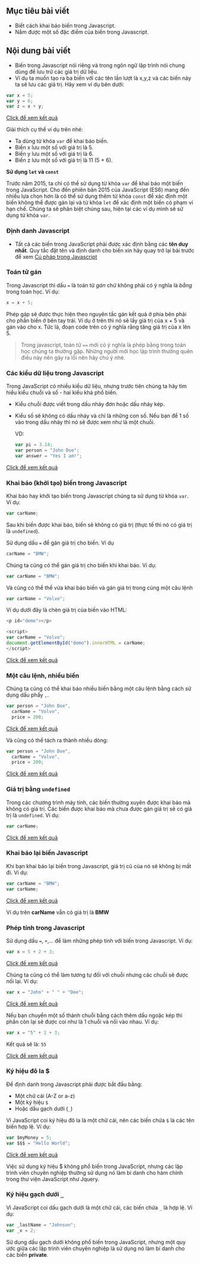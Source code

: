 ## Mục tiêu bài viết

- Biết cách khai báo biến trong Javascript.
- Nắm được một số đặc điểm của biến trong Javascript.

## Nội dung bài viết

- Biến trong Javascript nói riêng và trong ngôn ngữ lập trình nói chung dùng để lưu trữ các giá trị dữ liệu.
- Ví dụ ta muốn tạo ra ba biến với các tên lần lượt là x,y,z và các biến này ta sẽ lưu các giá trị. Hãy xem ví dụ bên dưới:

```js
var x = 5;
var y = 6;
var z = x + y;
```

<div class="result">
  <a href="https://www.w3schools.com/js/tryit.asp?filename=tryjs_variables" target="_blank">Click để xem kết quả</a>
</div>

Giải thích cụ thể ví dụ trên nhé:

- Ta dùng từ khóa `var` để khai báo biến.
- Biến x lưu một số với giá trị là 5.
- Biến y lưu một số với giá trị là 6.
- Biến z lưu một số với giá trị là 11 (5 + 6).

**Sử dụng `let` và `const`**

Trước năm 2015, ta chỉ có thể sử dụng từ khóa `var` để khai báo một biến trong JavaScript. Cho đến phiên bản 2015 của JavaScript (ES6) mang đến nhiều lựa chọn hơn là có thể sử dụng thêm từ khóa `const` để xác định một biến không thể được gán lại và từ khóa `let` để xác định một biến có phạm vi hạn chế. Chúng ta sẽ phân biệt chúng sau, hiện tại các ví dụ mình sẽ sử dụng từ khóa `var`.

### Định danh Javascript

- Tất cả các biến trong JavaScript phải được xác định bằng các **tên duy nhất**. Quy tắc đặt tên và định danh cho biến xin hãy quay trở lại bài trước để xem [Cú pháp trong Javascript](/learning/bai-viet/javascript/05-cu-phap-trong-javascript)

### Toán tử gán

Trong Javascript thì dấu `=` là toán tử _gán_ chứ không phải có ý nghĩa là _bằng_ trong toán học. Ví dụ:

```js
x = x + 5;
```

Phép gáp sẽ được thực hiện theo nguyên tắc gán kết quả ở phía bên phải cho phần biến ở bên tay trái. Ví dụ ở trên thì nó sẽ lấy giá trị của x + 5 và gán vào cho x. Tức là, đoạn code trên có ý nghĩa rằng tăng giá trị của x lên 5.

> Trong javascript, toán tử `==` mới có ý nghĩa là phép bằng trong toán học chúng ta thường gặp. Những người mới học lập trình thường quên điều này nên gây ra lỗi nên hãy chú ý nhé.

### Các kiểu dữ liệu trong Javascript

Trong JavaScript có nhiều kiểu dữ liệu, nhưng trước tiên chúng ta hãy tìm hiểu kiểu chuỗi và số - hai kiểu khá phổ biến.

- Kiểu chuỗi được viết trong dấu nháy đơn hoặc dấu nháy kép.
- Kiểu số sẽ không có dấu nháy và chỉ là những con số. Nếu bạn để 1 số vào trong dấu nháy thì nó sẽ được xem như là một chuỗi.

  VD:

  ```js
  var pi = 3.14;
  var person = "John Doe";
  var answer = "Yes I am!";
  ```

<div class="result">
  <a href="https://www.w3schools.com/js/tryit.asp?filename=tryjs_variables_types" target="_blank">Click để xem kết quả</a>
</div>

### Khai báo (khởi tạo) biến trong Javascript

Khai báo hay khởi tạo biến trong Javascript chúng ta sử dụng từ khóa `var`. Ví dụ:

```js
var carName;
```

Sau khi biến được khai báo, biến sẽ không có giá trị (thực tế thì nó có giá trị là `undefined`).

Sử dụng dấu `=` để gán giá trị cho biến. Ví dụ

```js
carName = "BMW";
```

Chúng ta cũng có thể gán giá trị cho biến khi khai báo. Ví dụ:

```js
var carName = "BMW";
```

Và cũng có thể thể vừa khai báo biến và gán giá trị trong cùng một câu lệnh

```js
var carName = "Volvo";
```

Ví dụ dưới đây là chèn giá trị của biến vào HTML:

```js
<p id="demo"></p>

<script>
var carName = "Volvo";
document.getElementById("demo").innerHTML = carName;
</script>
```

<div class="result">
  <a href="https://www.w3schools.com/js/tryit.asp?filename=tryjs_variables_create" target="_blank">Click để xem kết quả</a>
</div>

### Một câu lệnh, nhiều biến

Chúng ta cũng có thể khai báo nhiều biến bằng một câu lệnh bằng cách sử dụng dấu phẩy `,`.

```js
var person = "John Doe",
  carName = "Volvo",
  price = 200;
```

<div class="result">
  <a href="https://www.w3schools.com/js/tryit.asp?filename=tryjs_variables_multi" target="_blank">Click để xem kết quả</a>
</div>

Và cũng có thể tách ra thành nhiều dòng:

```js
var person = "John Doe",
  carName = "Volvo",
  price = 200;
```

<div class="result">
  <a href="https://www.w3schools.com/js/tryit.asp?filename=tryjs_variables_multiline" target="_blank">Click để xem kết quả</a>
</div>

### Giá trị bằng `undefined`

Trong các chương trình máy tính, các biến thường xuyên được khai báo mà không có giá trị. Các biến được khai báo mà chưa được gán giá trị sẽ có giá trị là `undefined`. Ví dụ:

```js
var carName;
```

<div class="result">
  <a href="https://www.w3schools.com/js/tryit.asp?filename=tryjs_variables_undefined" target="_blank">Click để xem kết quả</a>
</div>

### Khai báo lại biến Javascript

Khi bạn khai báo lại biến trong Javascript, giá trị cũ của nó sẽ không bị mất đi. Ví dụ:

```js
var carName = "BMW";
var carName;
```

<div class="result">
  <a href="https://www.w3schools.com/js/tryit.asp?filename=tryjs_variables_redefine" target="_blank">Click để xem kết quả</a>
</div>

Ví dụ trên **carName** vẫn có giá trị là **BMW**

### Phép tính trong Javascript

Sử dụng dấu `=`, `+`,... để làm những phép tính với biến trong Javascript. Ví dụ:

```js
var x = 5 + 2 + 3;
```

<div class="result">
  <a href="https://www.w3schools.com/js/tryit.asp?filename=tryjs_variables_add_numbers" target="_blank">Click để xem kết quả</a>
</div>

Chúng ta cũng có thể làm tương tự đối với chuỗi nhưng các chuỗi sẽ được nối lại. Ví dụ:

```js
var x = "John" + " " + "Doe";
```

<div class="result">
  <a href="https://www.w3schools.com/js/tryit.asp?filename=tryjs_variables_add_strings" target="_blank">Click để xem kết quả</a>
</div>

Nếu bạn chuyển một số thành chuỗi bằng cách thêm dấu ngoặc kép thì phần còn lại sẽ được coi như là 1 chuỗi và nối vào nhau. Ví dụ:

```js
var x = "5" + 2 + 3;
```

Kết quả sẽ là: `55`

<div class="result">
  <a href="https://www.w3schools.com/js/tryit.asp?filename=tryjs_variables_add_number_string" target="_blank">Click để xem kết quả</a>
</div>

### Ký hiệu đô la $

Để định danh trong Javascript phải được bắt đầu bằng:

- Một chữ cái (A-Z or a-z)
- Một ký hiệu `$`
- Hoặc dấu gạch dưới (`_`)

Vì JavaScript coi ký hiệu đô la là một chữ cái, nên các biến chứa `$` là các tên biến hợp lệ. Ví dụ:

```js
var $myMoney = 5;
var $$$ = "Hello World";
```

<div class="result">
  <a href="https://www.w3schools.com/js/tryit.asp?filename=tryjs_variables_dollar" target="_blank">Click để xem kết quả</a>
</div>

Việc sử dụng ký hiệu $ không phổ biến trong JavaScript, nhưng các lập trình viên chuyên nghiệp thường sử dụng nó làm bí danh cho hàm chính trong thư viện JavaScript như Jquery.

### Ký hiệu gạch dưới `_`

Vì JavaScript coi dấu gạch dưới là một chữ cái, các biến chứa `_` là hợp lệ. Ví dụ:

```js
var _lastName = "Johnson";
var _x = 2;
```

Sử dụng dấu gạch dưới không phổ biến trong JavaScript, nhưng một quy ước giữa các lập trình viên chuyên nghiệp là sử dụng nó làm bí danh cho các biến **private**.